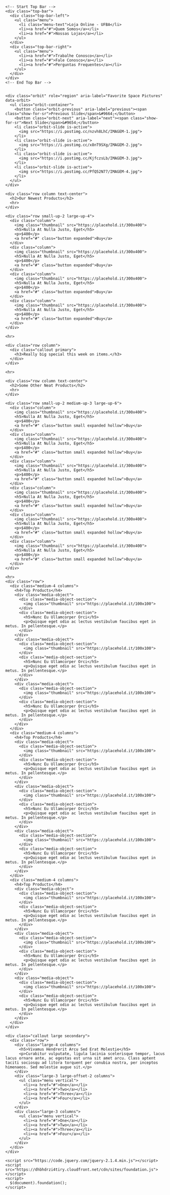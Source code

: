 <html class="no-js" 
      lang="pt-br">
  <head>
    <meta charset="utf-8" />
    <meta name="viewport" content="width=device-width, initial-scale=1.0" />
    <title>UFBA Store</title>
    <link rel="stylesheet" href="https://dhbhdrzi4tiry.cloudfront.net/cdn/sites/foundation.min.css">
  </head>
  <body>

    <!-- Start Top Bar -->
    <div class="top-bar">
      <div class="top-bar-left">
        <ul class="menu">
          <li class="menu-text">Loja Online - UFBA</li>
          <li><a href="#">Quem Somos</a></li>
          <li><a href="#">Nossas Lojas</a></li>
        </ul>
      </div>
      <div class="top-bar-right">
        <ul class="menu">         
          <li><a href="#">Trabalhe Conosco</a></li>
          <li><a href="#">Fale Conosco</a></li>
          <li><a href="#">Perguntas Frequentes</a></li>
        </ul>
      </div>
    </div>
    <!-- End Top Bar -->


    <div class="orbit" role="region" aria-label="Favorite Space Pictures" data-orbit>
      <ul class="orbit-container">
        <button class="orbit-previous" aria-label="previous"><span class="show-for-sr">Previous Slide</span>&#9664;</button>
        <button class="orbit-next" aria-label="next"><span class="show-for-sr">Next Slide</span>&#9654;</button>
        <li class="orbit-slide is-active">
          <img src="https://i.postimg.cc/nzvh8LhC/IMAGEM-1.jpg">
        </li>
        <li class="orbit-slide is-active">
          <img src="https://i.postimg.cc/x8nT9SXg/IMAGEM-2.jpg">
        </li>
        <li class="orbit-slide is-active">
          <img src="https://i.postimg.cc/KjfczsLb/IMAGEM-3.jpg">
        </li>
        <li class="orbit-slide is-active">
          <img src="https://i.postimg.cc/PfQ52N77/IMAGEM-4.jpg">
        </li>
      </ul>
    </div>

    <div class="row column text-center">
      <h2>Our Newest Products</h2>
      <hr>
    </div>

    <div class="row small-up-2 large-up-4">
      <div class="column">
        <img class="thumbnail" src="https://placehold.it/300x400">
        <h5>Nulla At Nulla Justo, Eget</h5>
        <p>$400</p>
        <a href="#" class="button expanded">Buy</a>
      </div>
      <div class="column">
        <img class="thumbnail" src="https://placehold.it/300x400">
        <h5>Nulla At Nulla Justo, Eget</h5>
        <p>$400</p>
        <a href="#" class="button expanded">Buy</a>
      </div>
      <div class="column">
        <img class="thumbnail" src="https://placehold.it/300x400">
        <h5>Nulla At Nulla Justo, Eget</h5>
        <p>$400</p>
        <a href="#" class="button expanded">Buy</a>
      </div>
      <div class="column">
        <img class="thumbnail" src="https://placehold.it/300x400">
        <h5>Nulla At Nulla Justo, Eget</h5>
        <p>$400</p>
        <a href="#" class="button expanded">Buy</a>
      </div>
    </div>

    <hr>

    <div class="row column">
      <div class="callout primary">
        <h3>Really big special this week on items.</h3>
      </div>
    </div>

    <hr>

    <div class="row column text-center">
      <h2>Some Other Neat Products</h2>
      <hr>
    </div>

    <div class="row small-up-2 medium-up-3 large-up-6">
      <div class="column">
        <img class="thumbnail" src="https://placehold.it/300x400">
        <h5>Nulla At Nulla Justo, Eget</h5>
        <p>$400</p>
        <a href="#" class="button small expanded hollow">Buy</a>
      </div>
      <div class="column">
        <img class="thumbnail" src="https://placehold.it/300x400">
        <h5>Nulla At Nulla Justo, Eget</h5>
        <p>$400</p>
        <a href="#" class="button small expanded hollow">Buy</a>
      </div>
      <div class="column">
        <img class="thumbnail" src="https://placehold.it/300x400">
        <h5>Nulla At Nulla Justo, Eget</h5>
        <p>$400</p>
        <a href="#" class="button small expanded hollow">Buy</a>
      </div>
      <div class="column">
        <img class="thumbnail" src="https://placehold.it/300x400">
        <h5>Nulla At Nulla Justo, Eget</h5>
        <p>$400</p>
        <a href="#" class="button small expanded hollow">Buy</a>
      </div>
      <div class="column">
        <img class="thumbnail" src="https://placehold.it/300x400">
        <h5>Nulla At Nulla Justo, Eget</h5>
        <p>$400</p>
        <a href="#" class="button small expanded hollow">Buy</a>
      </div>
      <div class="column">
        <img class="thumbnail" src="https://placehold.it/300x400">
        <h5>Nulla At Nulla Justo, Eget</h5>
        <p>$400</p>
        <a href="#" class="button small expanded hollow">Buy</a>
      </div>
    </div>

    <hr>
    <div class="row">
      <div class="medium-4 columns">
        <h4>Top Products</h4>
        <div class="media-object">
          <div class="media-object-section">
            <img class="thumbnail" src="https://placehold.it/100x100">
          </div>
          <div class="media-object-section">
            <h5>Nunc Eu Ullamcorper Orci</h5>
            <p>Quisque eget odio ac lectus vestibulum faucibus eget in metus. In pellentesque.</p>
          </div>
        </div>
        <div class="media-object">
          <div class="media-object-section">
            <img class="thumbnail" src="https://placehold.it/100x100">
          </div>
          <div class="media-object-section">
            <h5>Nunc Eu Ullamcorper Orci</h5>
            <p>Quisque eget odio ac lectus vestibulum faucibus eget in metus. In pellentesque.</p>
          </div>
        </div>
        <div class="media-object">
          <div class="media-object-section">
            <img class="thumbnail" src="https://placehold.it/100x100">
          </div>
          <div class="media-object-section">
            <h5>Nunc Eu Ullamcorper Orci</h5>
            <p>Quisque eget odio ac lectus vestibulum faucibus eget in metus. In pellentesque.</p>
          </div>
        </div>
      </div>
      <div class="medium-4 columns">
        <h4>Top Products</h4>
        <div class="media-object">
          <div class="media-object-section">
            <img class="thumbnail" src="https://placehold.it/100x100">
          </div>
          <div class="media-object-section">
            <h5>Nunc Eu Ullamcorper Orci</h5>
            <p>Quisque eget odio ac lectus vestibulum faucibus eget in metus. In pellentesque.</p>
          </div>
        </div>
        <div class="media-object">
          <div class="media-object-section">
            <img class="thumbnail" src="https://placehold.it/100x100">
          </div>
          <div class="media-object-section">
            <h5>Nunc Eu Ullamcorper Orci</h5>
            <p>Quisque eget odio ac lectus vestibulum faucibus eget in metus. In pellentesque.</p>
          </div>
        </div>
        <div class="media-object">
          <div class="media-object-section">
            <img class="thumbnail" src="https://placehold.it/100x100">
          </div>
          <div class="media-object-section">
            <h5>Nunc Eu Ullamcorper Orci</h5>
            <p>Quisque eget odio ac lectus vestibulum faucibus eget in metus. In pellentesque.</p>
          </div>
        </div>
      </div>
      <div class="medium-4 columns">
        <h4>Top Products</h4>
        <div class="media-object">
          <div class="media-object-section">
            <img class="thumbnail" src="https://placehold.it/100x100">
          </div>
          <div class="media-object-section">
            <h5>Nunc Eu Ullamcorper Orci</h5>
            <p>Quisque eget odio ac lectus vestibulum faucibus eget in metus. In pellentesque.</p>
          </div>
        </div>
        <div class="media-object">
          <div class="media-object-section">
            <img class="thumbnail" src="https://placehold.it/100x100">
          </div>
          <div class="media-object-section">
            <h5>Nunc Eu Ullamcorper Orci</h5>
            <p>Quisque eget odio ac lectus vestibulum faucibus eget in metus. In pellentesque.</p>
          </div>
        </div>
        <div class="media-object">
          <div class="media-object-section">
            <img class="thumbnail" src="https://placehold.it/100x100">
          </div>
          <div class="media-object-section">
            <h5>Nunc Eu Ullamcorper Orci</h5>
            <p>Quisque eget odio ac lectus vestibulum faucibus eget in metus. In pellentesque.</p>
          </div>
        </div>
      </div>
    </div>

    <div class="callout large secondary">
      <div class="row">
        <div class="large-4 columns">
          <h5>Vivamus Hendrerit Arcu Sed Erat Molestie</h5>
          <p>Curabitur vulputate, ligula lacinia scelerisque tempor, lacus lacus ornare ante, ac egestas est urna sit amet arcu. Class aptent taciti sociosqu ad litora torquent per conubia nostra, per inceptos himenaeos. Sed molestie augue sit.</p>
        </div>
        <div class="large-3 large-offset-2 columns">
          <ul class="menu vertical">
            <li><a href="#">One</a></li>
            <li><a href="#">Two</a></li>
            <li><a href="#">Three</a></li>
            <li><a href="#">Four</a></li>
          </ul>
        </div>
        <div class="large-3 columns">
          <ul class="menu vertical">
            <li><a href="#">One</a></li>
            <li><a href="#">Two</a></li>
            <li><a href="#">Three</a></li>
            <li><a href="#">Four</a></li>
          </ul>
        </div>
      </div>
    </div>

    <script src="https://code.jquery.com/jquery-2.1.4.min.js"></script>
    <script src="https://dhbhdrzi4tiry.cloudfront.net/cdn/sites/foundation.js"></script>
    <script>
      $(document).foundation();
    </script>
  </body>
</html>
